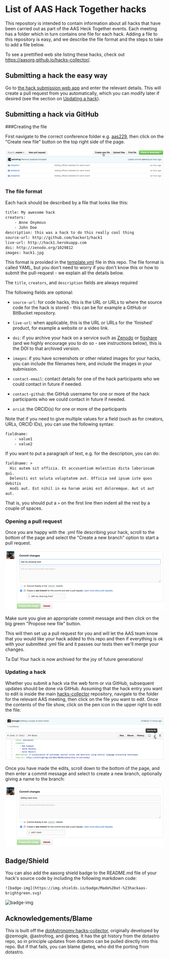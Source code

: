 # List of AAS Hack Together hacks

This repository is intended to contain information about all hacks that have
been carried out as part of the AAS Heck Together events. Each meeting has a 
folder which in turn contains one file for each hack. Adding a file to this repository
is easy, and we describe the file format and the steps to take to add a file
below.

To see a prettified web site listing these hacks, check out https://aasorg.github.io/hacks-collector/.

## Submitting a hack the easy way

Go to [the hack submission web
app](https://hackaas-submitter.herokuapp.com) and enter the
relevant details. This will create a pull request from you automatically,
which you can modify later if desired (see the section on [Updating a hack](#updating)).

## Submitting a hack via GitHub

###Creating the file

First navigate to the correct conference folder e.g.
[aas229](https://github.com/aasorg/hacks-collector/tree/master/aas229),
then click on the "Create new file" button on the top right side of the page.

![create-new-file-img](images/create-new-file.png)

### The file format

Each hack should be described by a file that looks like this:

    title: My awesome hack
    creators:
        - Anne Onymous
        - John Doe
    description: this was a hack to do this really cool thing
    source-url: http://github.com/hacker1/hack1
    live-url: http://hack1.herokuapp.com
    doi: http://zenodo.org/1029812
    images: hack1.jpg
    
This format is provided in the [template.yml](https://github.com/aasorg/hacks-collector/blob/master/template.yml) file in this repo. The file format is called YAML, but you don't need to worry if you don't know
this or how to submit the pull-request - we explain all the details below.

The ``title``, ``creators``, and ``description`` fields are always required

The following fields are optional:

* ``source-url``: for code hacks, this is the URL or URLs to where the source
  code for the hack is stored - this can be for example a GitHub or BitBucket
  repository.
  
* ``live-url``: when applicable, this is the URL or URLs for the 'finished' product,
  for example a website or a video link.

* ``doi``: if you archive your hack on a service such as
  [Zenodo](https://zenodo.org) or [figshare](https://figshare.com) (and we
  highly encourage you to do so - see instructions below), this is the DOI to
  that archived version.
  
* ``images``: if you have screenshots or other related images for your hacks,
  you can include the filenames here, and include the images in your submission.

* ``contact-email``: contact details for one of the hack participants who we
  could contact in future if needed.
  
* ``contact-github``: the GitHub username for one or more of the hack
  participants who we could contact in future if needed.
  
* ``orcid``: the ORCID(s) for one or more of the participants

Note that if you need to give multiple values for a field (such as for
creators, URLs, ORCID IDs), you can use the following syntax:

    fieldname:
        - value1
        - value2
        
If you want to put a paragraph of text, e.g. for the description, you can do:

    fieldname: >
      Hic autem sit officia. Et accusantium molestias dicta laboriosam qui.
      Deleniti est soluta voluptatem aut. Officia sed ipsum iste quos debitis
      modi aut. Est nihil in ea harum animi est doloremque. Aut ut aut aut.
      
That is, you should put a ``>`` on the first line then indent all the rest by a
couple of spaces.

### Opening a pull request

Once you are happy with the .yml file describing your hack, scroll to the
bottom of the page and select the "Create a new branch" option to start a
pull request.

![create-new-branch](images/create-new-branch.png)

Make sure you give an appropriate commit message and then click on the big
green "Propose new file" button.

This will then set up a pull request for you and will let the AAS team
know that you would like your hack added to this repo and then if everything
is ok with your submitted .yml file and it passes our tests then we'll merge
your changes.

Ta Da! Your hack is now archived for the joy of future generations!

### <a name="updating"></a>Updating a hack

Whether you submit a hack via the web form or via GitHub, subsequent updates
should be done via GitHub. Assuming that the hack entry you want to edit is
inside the main [hacks-collector](http://github.com/aasorg/hacks-collector) repository,
navigate to the folder for the relevant AAS meeting, then click on the
file you want to edit. Once the contents of the file show, click on the pen
icon in the upper right to edit the file:

![edit-file](images/edit-file.png)

Once you have made the edits, scroll down to the bottom of the page, and then
enter a commit message and select to create a new branch, optionally giving a
name to the branch:

![edit-branch](images/edit-branch.png)

## Badge/Shield

You can also add the aasorg shield badge to the README.md file of your
hack's source code by including the following markdown code:

    ![badge-img](https://img.shields.io/badge/Made%20at-%23hackaas-brightgreen.svg)

![badge-img](https://img.shields.io/badge/Made%20at-%23hackaas-brightgreen.svg)


## Acknowledgements/Blame

This is built off the [dotAstronomy hacks-collector](https://github.com/dotastro/hacks-collector),
originally developed by @zemogle, @astrofrog, and @eteq.  It has the git
history from the dotastro repo, so in principle updates from dotastro can be
pulled directly into this repo.  But if that fails, you can blame @eteq, who
did the porting from dotastro.
